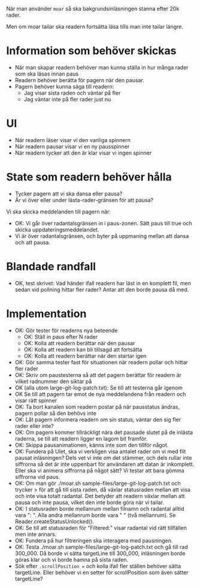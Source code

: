 När man använder `moar` så ska bakgrundsinläsningen stanna efter 20k rader.

Men om moar tailar ska readern fortsätta läsa tills man inte tailar längre.

# Information som behöver skickas

- När man skapar readern behöver man kunna ställa in hur många rader som ska
  läsas innan paus
- Readern behöver berätta för pagern när den pausar.
- Pagern behöver kunna säga till readern:
  - Jag visar sista raden och väntar på fler
  - Jag väntar inte på fler rader just nu

# UI

- När readern läser visar vi den vanliga spinnern
- När readern pausar visar vi en ny pausspinner
- När readern tycker att den är klar visar vi ingen spinner

# State som readern behöver hålla

- Tycker pagern att vi ska dansa eller pausa?
- Är vi över eller under lästa-rader-gränsen för att pausa?

Vi ska skicka meddelanden till pagern när:

- OK: Vi går över radantalsgränsen in i paus-zonen. Sätt paus till true och
  skicka uppdateringsmeddelandet.
- Vi är över radantalsgränsen, och byter på uppmaning mellan att dansa och att
  pausa.

# Blandade randfall

- OK, test skrivet: Vad händer ifall readern har läst in en komplett fil, men
  sedan vid pollning hittar fler rader? Antar att den borde pausa då med.

# Implementation

- OK: Gör tester för readerns nya beteende
  - OK: Ställ in paus efter N rader
  - OK: Kolla att readern berättar när den pausar
  - OK: Kolla att readern kan bli tillsagd att fortsätta
  - OK: Kolla att readern berättar när den startar igen
- OK: Gör samma tester fast för situationen när readern pollar och hittar fler rader
- OK: Skriv om paustesterna så att det pagern berättar för readern är vilket
  radnummer den siktar på
- OK (alla utom large-git-log-patch.txt): Se till att testerna går igenom
- OK Se till att pagern tar emot de nya meddelandena från readern och visar rätt
  spinner
- OK: Ta bort kanalen som readern postar på när pausstatus ändras, pagern pollar
  så den behövs inte
- OK: Låt pagern informera readern om sin status, väntar den sig fler rader
  eller inte?
- OK: Om pagern kommer tillräckligt nära det pausade slutet på de inlästa
  raderna, se till att readern ligger en lagom bit framför.
- OK: Skippa pausanimationen, känns inte som den tillför något.
- OK: Fundera på UIet, ska vi verkligen visa antalet rader om vi med flit pausat
  inläsningen? Dels vet vi inte om det stämmer, och dels rullar inte siffrorna
  så det är inte uppenbart för användaren att datan är inkomplett. Eller ska vi
  animera siffrorna på något sätt? Vi testar att bara gömma siffrorna vid paus.
- OK: Om man gör ./moar.sh sample-files/large-git-log-patch.txt och trycker >
  för att gå till sista raden, då växlar statusraden mellan att visa och inte
  visa totalt radantal. Det betyder att readern växlar mellan att pausa och inte
  pausa, vilket den inte borde göra när vi tailar.
- OK: I statusraden borde mellanrum mellan filnamn och radantal alltid vara
  ": ". Alla andra mellanrum borde vara " " (två mellanrum). Se
  Reader.createStatusUnlocked().
- OK: Se till att statusraden för "Filtered:" visar radantal vid rätt tillfällen
  men inte annars.
- OK: Fundera på hur filtreringen ska interagera med pausningen.
- OK: Testa ./moar.sh sample-files/large-git-log-patch.txt och gå till rad
  300_000. Då borde vi sätta targetLine till 300_000, inläsningen borde göras
  klar och vi borde hamna på sista raden.
- Sök efter `.scrollPosition =` och kolla ifall fler ställen behöver sätta
  targetLine. Eller behöver vi en setter för scrollPosition som även sätter
  targetLine?
